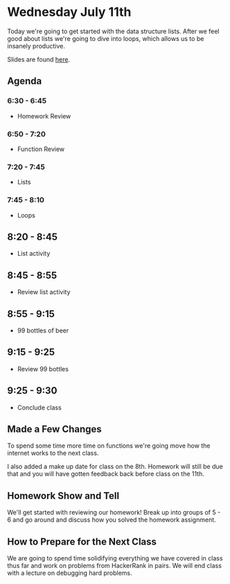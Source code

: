 # Wednesday July 11th
Today we're going to get started with the data structure lists. After we feel good about lists we're going to dive into loops, which allows us to be insanely productive.

Slides are found [here]().

## Agenda
### 6:30 - 6:45
- Homework Review
### 6:50 - 7:20
- Function Review
### 7:20 - 7:45
- Lists
### 7:45 - 8:10
- Loops
## 8:20 - 8:45
- List activity
## 8:45 - 8:55
- Review list activity
## 8:55 - 9:15
- 99 bottles of beer
## 9:15 - 9:25
- Review 99 bottles
## 9:25 - 9:30
- Conclude class

## Made a Few Changes
To spend some time more time on functions we're going move how the internet works to the next class.

I also added a make up date for class on the 8th. Homework will still be due that and you will have gotten feedback back before class on the 11th.

## Homework Show and Tell
We'll get started with reviewing our homework! Break up into groups of 5 - 6 and go around and discuss how you solved the homework assignment.

## How to Prepare for the Next Class
We are going to spend time solidifying everything we have covered in class thus far and work on problems from HackerRank in pairs. We will end class with a lecture on debugging hard problems.
